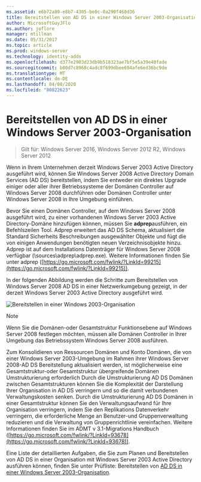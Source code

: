 ```yaml
---
ms.assetid: e6b72a80-e8b7-4305-be0c-0a290f468d36
title: Bereitstellen von AD DS in einer Windows Server 2003-Organisation
author: MicrosoftGuyJFlo
ms.author: joflore
manager: mtillman
ms.date: 05/31/2017
ms.topic: article
ms.prod: windows-server
ms.technology: identity-adds
ms.openlocfilehash: d377e2903d23db9b518323ae7bf5e5a39e40fade
ms.sourcegitcommit: b00d7c8968c4adc8f699dbee694afe6ed36bc9de
ms.translationtype: MT
ms.contentlocale: de-DE
ms.lasthandoff: 04/08/2020
ms.locfileid: "80822623"
---
```

# <a name="deploying-ad-ds-in-a-windows-server-2003-organization"></a>Bereitstellen von AD DS in einer Windows Server 2003-Organisation

>Gilt für: Windows Server 2016, Windows Server 2012 R2, Windows Server 2012

Wenn in Ihrem Unternehmen derzeit Windows Server 2003 Active Directory ausgeführt wird, können Sie Windows Server 2008 Active Directory Domain Services (AD DS) bereitstellen, indem Sie entweder ein direktes Upgrade einiger oder aller ihrer Betriebssysteme der Domänen Controller auf Windows Server 2008 durchführen oder Domänen Controller unter Windows Server 2008 in Ihre Umgebung einführen.  
  
Bevor Sie einen Domänen Controller, auf dem Windows Server 2008 ausgeführt wird, zu einer vorhandenen Windows Server 2003 Active Directory-Domäne hinzufügen können, müssen Sie **adprep**ausführen, ein Befehlszeilen Tool. Adprep erweitert das AD DS Schema, aktualisiert die Standard Sicherheits Beschreibungen ausgewählter Objekte und fügt die von einigen Anwendungen benötigten neuen Verzeichnisobjekte hinzu. Adprep ist auf dem Installations Datenträger für Windows Server 2008 verfügbar (\sources\adprep\adprep.exe). Weitere Informationen finden Sie unter adprep ([https://go.microsoft.com/fwlink/?LinkId=99215](https://go.microsoft.com/fwlink/?LinkId=99215)).  
  
In der folgenden Abbildung werden die Schritte zum Bereitstellen von Windows Server 2008 AD DS in einer Netzwerkumgebung gezeigt, in der derzeit Windows Server 2003 Active Directory ausgeführt wird.  
  
![Bereitstellen in einer Windows 2003-Organisation](media/Deploying-AD-DS-in-a-Windows-Server-2003-Organization/900c4eee-1119-4a9a-9310-755597428b71.gif)  
  
> [!NOTE]  
> Wenn Sie die Domänen-oder Gesamtstruktur Funktionsebene auf Windows Server 2008 festlegen möchten, müssen alle Domänen Controller in Ihrer Umgebung das Betriebssystem Windows Server 2008 ausführen.  
  
Zum Konsolidieren von Ressourcen Domänen und Konto Domänen, die von einer Windows Server 2003-Umgebung im Rahmen ihrer Windows Server 2008-AD DS Bereitstellung aktualisiert werden, ist möglicherweise eine Gesamtstruktur-oder Gesamtstruktur übergreifende Domänen Umstrukturierung erforderlich Durch die Umstrukturierung AD DS Domänen zwischen Gesamtstrukturen können Sie die Komplexität der Darstellung Ihrer Organisation in AD DS verringern und so die damit verbundenen Verwaltungskosten senken. Durch die Umstrukturierung AD DS Domänen in einer Gesamtstruktur können Sie den Verwaltungsaufwand für Ihre Organisation verringern, indem Sie den Replikations Datenverkehr verringern, die erforderliche Menge an Benutzer-und Gruppenverwaltung reduzieren und die Verwaltung von Gruppenrichtlinie vereinfachen. Weitere Informationen finden Sie im ADMT v 3.1-Migrations Handbuch ([https://go.microsoft.com/fwlink/?LinkId=93678](https://go.microsoft.com/fwlink/?LinkId=93678)).  
  
Eine Liste der detaillierten Aufgaben, die Sie zum Planen und Bereitstellen von AD DS in einer Organisation mit Windows Server 2003 Active Directory ausführen können, finden Sie unter Prüfliste: Bereitstellen von [AD DS in einer Windows Server 2003-Organisation](https://technet.microsoft.com/library/cc771407.aspx).  
  


